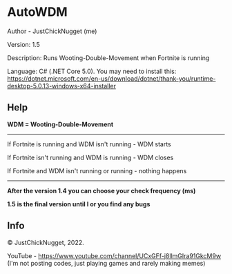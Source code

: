 # AutoWDM
Author - JustChickNugget (me)

Version: 1.5

Description: Runs Wooting-Double-Movement when Fortnite is running

Language: C# (.NET Core 5.0). You may need to install this: https://dotnet.microsoft.com/en-us/download/dotnet/thank-you/runtime-desktop-5.0.13-windows-x64-installer

## Help
**WDM = Wooting-Double-Movement**

---

If Fortnite is running and WDM isn't running - WDM starts

If Fortnite isn't running and WDM is running -  WDM closes

If Fortnite and WDM isn't running or running - nothing happens

---

**After the version 1.4 you can choose your check frequency (ms)**

**1.5 is the final version until I or you find any bugs**

## Info
© JustChickNugget, 2022.

YouTube - https://www.youtube.com/channel/UCxGFf-j8llmGIra91GkcM9w (I'm not posting codes, just playing games and rarely making memes)
